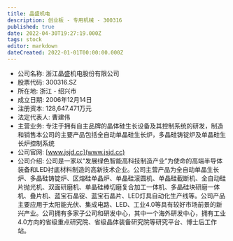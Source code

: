 ```yaml
---
title: 晶盛机电
description: 创业板 - 专用机械 - 300316
published: true
date: 2022-04-30T19:27:19.000Z
tags: stock
editor: markdown
dateCreated: 2022-01-01T00:00:00.000Z
---
```


- 公司名称: 浙江晶盛机电股份有限公司
- 股票代码: 300316.SZ
- 所在地: 浙江 - 绍兴市
- 成立日期: 2006年12月14日
- 注册资本: 128,647.471万元
- 法定代表人: 曹建伟
- 主营业务: 专注于拥有自主品牌的晶体硅生长设备及其控制系统的研发，制造和销售本公司的主要产品包括全自动单晶硅生长炉，多晶硅铸锭炉及单晶硅生长炉控制系统
- 公司官网: [www.jsjd.cc](www.jsjd.cc)
- 公司介绍: 公司是一家以“发展绿色智能高科技制造产业”为使命的高端半导体装备和LED衬底材料制造的高新技术企业。公司主营产品为全自动单晶生长炉、多晶硅铸锭炉、区熔硅单晶炉、单晶硅滚圆机、单晶硅截断机、全自动硅片抛光机、双面研磨机、单晶硅棒切磨复合加工一体机、多晶硅块研磨一体机、叠片机、蓝宝石晶锭、蓝宝石晶片、LED灯具自动化生产线等。公司产品主要应用于太阳能光伏、集成电路、LED、工业4.0等具有较好市场前景的新兴产业。公司拥有多家子公司和研发中心，其中一个海外研发中心，拥有工业4.0方向的省级重点研究院、省级晶体装备研究院等研究平台、博士后工作站。


